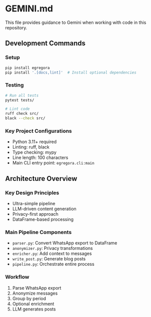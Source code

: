 # GEMINI.md

This file provides guidance to Gemini when working with code in this repository.

## Development Commands

### Setup
```bash
pip install egregora
pip install '.[docs,lint]'  # Install optional dependencies
```

### Testing
```bash
# Run all tests
pytest tests/

# Lint code
ruff check src/
black --check src/
```

### Key Project Configurations
- Python 3.11+ required
- Linting: ruff, black
- Type checking: mypy
- Line length: 100 characters
- Main CLI entry point: `egregora.cli:main`

## Architecture Overview

### Key Design Principles
- Ultra-simple pipeline
- LLM-driven content generation
- Privacy-first approach
- DataFrame-based processing

### Main Pipeline Components
- `parser.py`: Convert WhatsApp export to DataFrame
- `anonymizer.py`: Privacy transformations
- `enricher.py`: Add context to messages
- `write_post.py`: Generate blog posts
- `pipeline.py`: Orchestrate entire process

### Workflow
1. Parse WhatsApp export
2. Anonymize messages
3. Group by period
4. Optional enrichment
5. LLM generates posts
